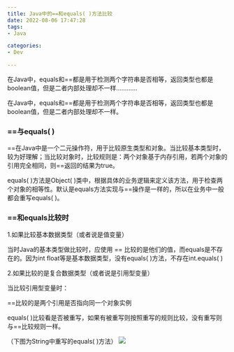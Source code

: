 ```yaml
---
title: Java中的==和equals( )方法比较
date: 2022-08-06 17:47:28
tags: 
- Java

categories: 
- Dev

---
```

在Java中，equals和==都是用于检测两个字符串是否相等，返回类型也都是boolean值，但是二者内部处理却不一样…………
<!-- more -->

在Java中，equals和==都是用于检测两个字符串是否相等，返回类型也都是boolean值，但是二者内部处理却不一样。

### ==与equals( )

==在Java中是一个二元操作符，用于比较原生类型和对象。当比较基本类型时，较为好理解；当比较对象时，比较规则是：两个对象基于内存引用，若两个对象的引用完全相同，则==返回的结果为true。

 

equals( )方法是Object( )类中，根据具体的业务逻辑来定义该方法，用于检查两个对象的相等性。默认是equals方法实现与==操作是一样的，所以在业务中一般都会重写equals( )。

### ==和equals比较时

1.如果比较基本数据类型（或者说是值变量）

当时Java的基本类型做比较时，应使用 == 比较的是他们的值，而equals是不存在的。因为int float等是基本数据类型，没有equals( )方法，不存在int.equals( )

 

2.如果比较的是复合数据类型（或者说是引用型变量）

当比较引用型变量时：

==比较的是两个引用是否指向同一个对象实例

equals( )比较看是否被重写，如果有被重写则按照重写的规则比较，没有重写则与==比较规则一样。

（下图为String中重写的equals( )方法）
![](https://raw.githubusercontent.com/YuanZhou314/PicRepo/main/imgs/20220806175443.png)
